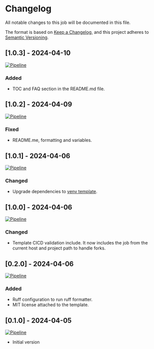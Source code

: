 # Changelog

All notable changes to this job will be documented in this file.

The format is based on [Keep a Changelog](https://keepachangelog.com/en/1.1.0/),
and this project adheres to [Semantic Versioning](https://semver.org/spec/v2.0.0.html).

## [1.0.3] - 2024-04-10

[![Pipeline](https://lab.frogg.it/swepy/cicd-templates/ruff/badges/ruff@1.0.3/pipeline.svg)](https://lab.frogg.it/swepy/cicd-templates/ruff/-/pipelines?ref=ruff%401.0.3)

### Added

* TOC and FAQ section in the README.md file.

## [1.0.2] - 2024-04-09

[![Pipeline](https://lab.frogg.it/swepy/cicd-templates/ruff/badges/ruff@1.0.2/pipeline.svg)](https://lab.frogg.it/swepy/cicd-templates/ruff/-/pipelines?ref=ruff%401.0.2)

### Fixed

* README.me, formatting and variables. 

## [1.0.1] - 2024-04-06

[![Pipeline](https://lab.frogg.it/swepy/cicd-templates/ruff/badges/ruff@1.0.1/pipeline.svg)](https://lab.frogg.it/swepy/cicd-templates/ruff/-/pipelines?ref=ruff%401.0.1)

### Changed

* Upgrade dependencies
  to [venv template](https://r2devops.io/marketplace/gitlab/swepy/cicd-templates/venv/venv).

## [1.0.0] - 2024-04-06

[![Pipeline](https://lab.frogg.it/swepy/cicd-templates/ruff/badges/ruff@0.3.0/pipeline.svg)](https://lab.frogg.it/swepy/cicd-templates/ruff/-/pipelines?ref=ruff%400.3.0)

### Changed

* Template CICD validation include. It now includes the job from the current host and
  project path to handle forks.

## [0.2.0] - 2024-04-06

[![Pipeline](https://lab.frogg.it/swepy/cicd-templates/ruff/badges/ruff@0.2.0/pipeline.svg)](https://lab.frogg.it/swepy/cicd-templates/ruff/-/pipelines?ref=ruff%400.2.0)

### Added

* Ruff configuration to run ruff formatter.
* MIT license attached to the template.

## [0.1.0] - 2024-04-05

[![Pipeline](https://lab.frogg.it/swepy/cicd-templates/ruff/badges/ruff@0.1.0/pipeline.svg)](https://lab.frogg.it/swepy/cicd-templates/ruff/-/pipelines?ref=ruff%400.1.0)

* Initial version
